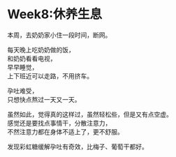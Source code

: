 # Week8:休养生息

本周，去奶奶家小住一段时间，断网。

每天晚上吃奶奶做的饭，  
和奶奶看看电视，  
早早睡觉，  
上下班近可以走路，不用挤车。

孕吐难受，  
只想快点熬过一天又一天。

虽然如此，觉得真的这样过，虽然轻松些，但是又有点空虚。  
感觉还是要找点事情干，分散注意力，  
不然注意力都在身体不适上了，更不舒服。

发现彩虹糖缓解孕吐有奇效，比梅子、葡萄干都好。